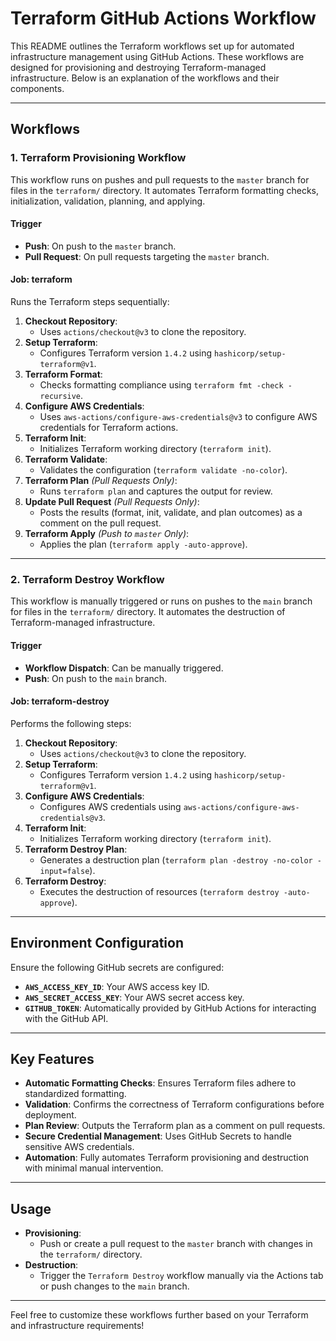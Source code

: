 # Terraform GitHub Actions Workflow

This README outlines the Terraform workflows set up for automated infrastructure management using GitHub Actions. These workflows are designed for provisioning and destroying Terraform-managed infrastructure. Below is an explanation of the workflows and their components.

---

## **Workflows**

### 1. **Terraform Provisioning Workflow**
This workflow runs on pushes and pull requests to the `master` branch for files in the `terraform/` directory. It automates Terraform formatting checks, initialization, validation, planning, and applying.

#### **Trigger**
- **Push**: On push to the `master` branch.
- **Pull Request**: On pull requests targeting the `master` branch.

#### **Job: terraform**
Runs the Terraform steps sequentially:
1. **Checkout Repository**:
    - Uses `actions/checkout@v3` to clone the repository.
2. **Setup Terraform**:
    - Configures Terraform version `1.4.2` using `hashicorp/setup-terraform@v1`.
3. **Terraform Format**:
    - Checks formatting compliance using `terraform fmt -check -recursive`.
4. **Configure AWS Credentials**:
    - Uses `aws-actions/configure-aws-credentials@v3` to configure AWS credentials for Terraform actions.
5. **Terraform Init**:
    - Initializes Terraform working directory (`terraform init`).
6. **Terraform Validate**:
    - Validates the configuration (`terraform validate -no-color`).
7. **Terraform Plan** *(Pull Requests Only)*:
    - Runs `terraform plan` and captures the output for review.
8. **Update Pull Request** *(Pull Requests Only)*:
    - Posts the results (format, init, validate, and plan outcomes) as a comment on the pull request.
9. **Terraform Apply** *(Push to `master` Only)*:
    - Applies the plan (`terraform apply -auto-approve`).

---

### 2. **Terraform Destroy Workflow**
This workflow is manually triggered or runs on pushes to the `main` branch for files in the `terraform/` directory. It automates the destruction of Terraform-managed infrastructure.

#### **Trigger**
- **Workflow Dispatch**: Can be manually triggered.
- **Push**: On push to the `main` branch.

#### **Job: terraform-destroy**
Performs the following steps:
1. **Checkout Repository**:
    - Uses `actions/checkout@v3` to clone the repository.
2. **Setup Terraform**:
    - Configures Terraform version `1.4.2` using `hashicorp/setup-terraform@v1`.
3. **Configure AWS Credentials**:
    - Configures AWS credentials using `aws-actions/configure-aws-credentials@v3`.
4. **Terraform Init**:
    - Initializes Terraform working directory (`terraform init`).
5. **Terraform Destroy Plan**:
    - Generates a destruction plan (`terraform plan -destroy -no-color -input=false`).
6. **Terraform Destroy**:
    - Executes the destruction of resources (`terraform destroy -auto-approve`).

---

## **Environment Configuration**
Ensure the following GitHub secrets are configured:
- **`AWS_ACCESS_KEY_ID`**: Your AWS access key ID.
- **`AWS_SECRET_ACCESS_KEY`**: Your AWS secret access key.
- **`GITHUB_TOKEN`**: Automatically provided by GitHub Actions for interacting with the GitHub API.

---

## **Key Features**
- **Automatic Formatting Checks**: Ensures Terraform files adhere to standardized formatting.
- **Validation**: Confirms the correctness of Terraform configurations before deployment.
- **Plan Review**: Outputs the Terraform plan as a comment on pull requests.
- **Secure Credential Management**: Uses GitHub Secrets to handle sensitive AWS credentials.
- **Automation**: Fully automates Terraform provisioning and destruction with minimal manual intervention.

---

## **Usage**
- **Provisioning**:
    - Push or create a pull request to the `master` branch with changes in the `terraform/` directory.
- **Destruction**:
    - Trigger the `Terraform Destroy` workflow manually via the Actions tab or push changes to the `main` branch.

---

Feel free to customize these workflows further based on your Terraform and infrastructure requirements!
